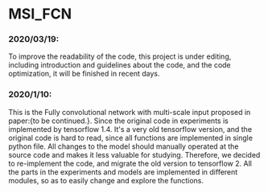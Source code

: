 # MSI_FCN
### 2020/03/19:
To improve the readability of the code, this project is under editing, including introduction and guidelines about the code, and the code optimization, it will be finished in recent days.

### 2020/1/10:
This is the Fully convolutional network with multi-scale input proposed in paper:{to be continued.}.
Since the original code in experiments is implemented by tensorflow 1.4. It's a very old tensorflow version, 
and the original code is hard to read, since all functions are implemented in single python file. All changes to the model
should manually operated at the source code and makes it less valuable for studying.
Therefore, we decided to re-implement the code, and migrate the old version to tensorflow 2. All the parts in the experiments 
and models are implemented in different modules, so as to easily change and explore the functions.
